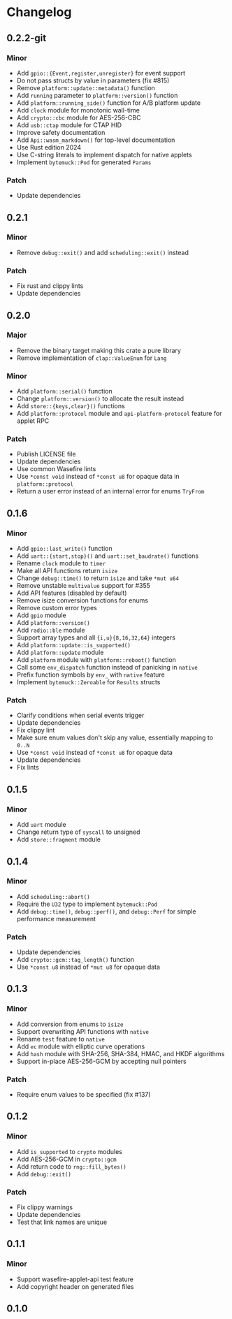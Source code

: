 # Changelog

## 0.2.2-git

### Minor

- Add `gpio::{Event,register,unregister}` for event support
- Do not pass structs by value in parameters (fix #815)
- Remove `platform::update::metadata()` function
- Add `running` parameter to `platform::version()` function
- Add `platform::running_side()` function for A/B platform update
- Add `clock` module for monotonic wall-time
- Add `crypto::cbc` module for AES-256-CBC
- Add `usb::ctap` module for CTAP HID
- Improve safety documentation
- Add `Api::wasm_markdown()` for top-level documentation
- Use Rust edition 2024
- Use C-string literals to implement dispatch for native applets
- Implement `bytemuck::Pod` for generated `Params`

### Patch

- Update dependencies

## 0.2.1

### Minor

- Remove `debug::exit()` and add `scheduling::exit()` instead

### Patch

- Fix rust and clippy lints
- Update dependencies

## 0.2.0

### Major

- Remove the binary target making this crate a pure library
- Remove implementation of `clap::ValueEnum` for `Lang`

### Minor

- Add `platform::serial()` function
- Change `platform::version()` to allocate the result instead
- Add `store::{keys,clear}()` functions
- Add `platform::protocol` module and `api-platform-protocol` feature for applet RPC

### Patch

- Publish LICENSE file
- Update dependencies
- Use common Wasefire lints
- Use `*const void` instead of `*const u8` for opaque data in `platform::protocol`
- Return a user error instead of an internal error for enums `TryFrom`

## 0.1.6

### Minor

- Add `gpio::last_write()` function
- Add `uart::{start,stop}()` and `uart::set_baudrate()` functions
- Rename `clock` module to `timer`
- Make all API functions return `isize`
- Change `debug::time()` to return `isize` and take `*mut u64`
- Remove unstable `multivalue` support for #355
- Add API features (disabled by default)
- Remove isize conversion functions for enums
- Remove custom error types
- Add `gpio` module
- Add `platform::version()`
- Add `radio::ble` module
- Support array types and all `{i,u}{8,16,32,64}` integers
- Add `platform::update::is_supported()`
- Add `platform::update` module
- Add `platform` module with `platform::reboot()` function
- Call some `env_dispatch` function instead of panicking in `native`
- Prefix function symbols by `env_` with `native` feature
- Implement `bytemuck::Zeroable` for `Results` structs

### Patch

- Clarify conditions when serial events trigger
- Update dependencies
- Fix clippy lint
- Make sure enum values don't skip any value, essentially mapping to `0..N`
- Use `*const void` instead of `*const u8` for opaque data
- Update dependencies
- Fix lints

## 0.1.5

### Minor

- Add `uart` module
- Change return type of `syscall` to unsigned
- Add `store::fragment` module

## 0.1.4

### Minor

- Add `scheduling::abort()`
- Require the `U32` type to implement `bytemuck::Pod`
- Add `debug::time()`, `debug::perf()`, and `debug::Perf` for simple performance
  measurement

### Patch

- Update dependencies
- Add `crypto::gcm::tag_length()` function
- Use `*const u8` instead of `*mut u8` for opaque data

## 0.1.3

### Minor

- Add conversion from enums to `isize`
- Support overwriting API functions with `native`
- Rename `test` feature to `native`
- Add `ec` module with elliptic curve operations
- Add `hash` module with SHA-256, SHA-384, HMAC, and HKDF algorithms
- Support in-place AES-256-GCM by accepting null pointers

### Patch

- Require enum values to be specified (fix #137)

## 0.1.2

### Minor

- Add `is_supported` to `crypto` modules
- Add AES-256-GCM in `crypto::gcm`
- Add return code to `rng::fill_bytes()`
- Add `debug::exit()`

### Patch

- Fix clippy warnings
- Update dependencies
- Test that link names are unique

## 0.1.1

### Minor

- Support wasefire-applet-api test feature
- Add copyright header on generated files

## 0.1.0

<!-- Increment to skip CHANGELOG.md test: 4 -->
